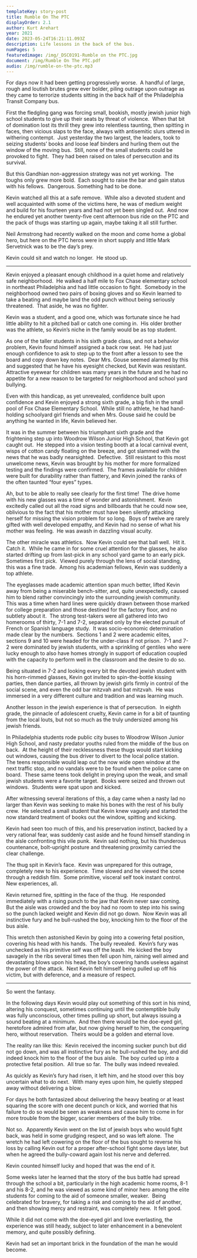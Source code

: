 ```yaml
---
templateKey: story-post
title: Rumble On The PTC
displayOrder: 2.1
author: Kurt Arehart
year: 2021
date: 2023-05-24T16:21:11.093Z
description: Life lessons in the back of the bus.
numPages: 5
featuredimage: /img/_DSC0191-Rumble on the PTC.jpg
document: /img/Rumble On The PTC.pdf
audio: /img/rumble-on-the-ptc.mp3
---
```

For days now it had been getting progressively worse.  A handful of large, rough and loutish brutes grew ever bolder, piling outrage upon outrage as they came to terrorize students sitting in the back half of the Philadelphia Transit Company bus.

First the fledgling gang was forcing small, bookish, mostly jewish junior high school students to give up their seats by threat of violence.  When that bit of domination lost its thrill they grew into relentless taunting, then spitting in faces, then vicious slaps to the face, always with antisemitic slurs uttered in withering contempt.  Just yesterday the two largest, the leaders, took to seizing students’ books and loose leaf binders and hurling them out the window of the moving bus.  Still, none of the small students could be provoked to fight.  They had been raised on tales of persecution and its survival.

But this Gandhian non-aggression strategy was not yet working.  The toughs only grew more bold.  Each sought to raise the bar and gain status with his fellows.  Dangerous. Something had to be done.

Kevin watched all this at a safe remove.  While also a devoted student and well acquainted with some of the victims here, he was of medium weight and build for his fourteen years and had not yet been singled out.  And now he endured yet another twenty-five cent afternoon bus ride on the PTC and the pack of thugs was starting up again, maybe taking it all still further.

Neil Armstrong had recently walked on the moon and come home a global hero, but here on the PTC heros were in short supply and little Mark Servetnick was to be the day’s prey.

Kevin could sit and watch no longer.  He stood up.

- - -

Kevin enjoyed a pleasant enough childhood in a quiet home and relatively safe neighborhood.  He walked a half mile to Fox Chase elementary school in northeast Philadelphia and had little occasion to fight.  Somebody in the neighborhood owned two pairs of boxing gloves and so Kevin learned to take a beating and maybe land the odd punch without being seriously threatened.  That aside, he was no fighter.

Kevin was a student, and a good one, which was fortunate since he had little ability to hit a pitched ball or catch one coming in.  His older brother was the athlete, so Kevin’s niche in the family would be as top student.

As one of the taller students in his sixth grade class, and not a behavior problem, Kevin found himself assigned a back row seat.  He had just enough confidence to ask to step up to the front after a lesson to see the board and copy down key notes.  Dear Mrs. Gouse seemed alarmed by this and suggested that he have his eyesight checked, but Kevin was resistant.  Attractive eyewear for children was many years in the future and he had no appetite for a new reason to be targeted for neighborhood and school yard bullying.

Even with this handicap, as yet unrevealed, confidence built upon confidence and Kevin enjoyed a strong sixth grade, a big fish in the small pool of Fox Chase Elementary School.  While still no athlete, he had hand-holding schoolyard girl friends and when Mrs. Gouse said he could be anything he wanted in life, Kevin believed her.

It was in the summer between his triumphant sixth grade and the frightening step up into Woodrow Wilson Junior High School, that Kevin got caught out.  He stepped into a vision testing booth at a local carnival event, wisps of cotton candy floating on the breeze, and got slammed with the news that he was badly nearsighted.  Defective.  Still resistant to this most unwelcome news, Kevin was brought by his mother for more formalized testing and the findings were confirmed.  The frames available for children were built for durability rather than flattery, and Kevin joined the ranks of the often taunted “four eyes” types.

Ah, but to be able to really see clearly for the first time!  The drive home with his new glasses was a time of wonder and astonishment.  Kevin excitedly called out all the road signs and billboards that he could now see, oblivious to the fact that his mother must have been silently attacking herself for missing the vision problem for so long.  Boys of twelve are rarely gifted with well developed empathy, and Kevin had no sense of what his mother was feeling.  He was awash in dazzling visual acuity.

The other miracle was athletics.  Now Kevin could see that ball well.  Hit it.  Catch it.  While he came in for some cruel attention for the glasses, he also started drifting up from last-pick in any school yard game to an early pick.  Sometimes first pick.  Viewed purely through the lens of social standing, this was a fine trade.  Among his academian fellows, Kevin was suddenly a top athlete.

The eyeglasses made academic attention span much better, lifted Kevin away from being a miserable bench-sitter, and, quite unexpectedly, caused him to blend rather convincingly into the surrounding jewish community.  This was a time when hard lines were quickly drawn between those marked for college preparation and those destined for the factory floor, and no subtlety about it.  The strong test-takers were all gathered into two homerooms of thirty, 7-1 and 7-2, separated only by the elected pursuit of French or Spanish language study.  It was socio-economic determination made clear by the numbers.  Sections 1 and 2 were academic elites, sections 9 and 10 were headed for the under-class if not prison.  7-1 and 7-2 were dominated by jewish students, with a sprinkling of gentiles who were lucky enough to also have homes strongly in support of education coupled with the capacity to perform well in the classroom and the desire to do so.  

Being situated in 7-2 and looking every bit the devoted jewish student with his horn-rimmed glasses, Kevin got invited to spin-the-bottle kissing parties, then dance parties, all thrown by jewish girls firmly in control of the social scene, and even the odd bar mitzvah and bat mitzvah.  He was immersed in a very different culture and tradition and was learning much.

Another lesson in the jewish experience is that of persecution.  In eighth grade, the pinnacle of adolescent cruelty, Kevin came in for a bit of taunting from the local louts, but not so much as the truly undersized among his jewish friends.

In Philadelphia students rode public city buses to Woodrow Wilson Junior High School, and nasty predator youths ruled from the middle of the bus on back.  At the height of their recklessness these thugs would start kicking out windows, causing the bus driver to divert to the local police station.  The teens responsible would leap out the now wide open window at the next traffic stop, and no vandals were to be found when the police came on board.  These same teens took delight in preying upon the weak, and small jewish students were a favorite target.  Books were seized and thrown out windows.  Students were spat upon and kicked.

After witnessing several iterations of this, a day came when a nasty lad no larger than Kevin was seeking to make his bones with the rest of his bully crew.  He selected a small student that Kevin knew vaguely and started the now standard treatment of books out the window, spitting and kicking. 

Kevin had seen too much of this, and his preservation instinct, backed by a very rational fear, was suddenly cast aside and he found himself standing in the aisle confronting this vile punk.  Kevin said nothing, but his thunderous countenance, bolt-upright posture and threatening proximity carried the clear challenge.

The thug spit in Kevin’s face.  Kevin was unprepared for this outrage, completely new to his experience.  Time slowed and he viewed the scene through a reddish film.  Some primitive, visceral self took instant control.  New experiences, all.

Kevin returned fire, spitting in the face of the thug.  He responded immediately with a rising punch to the jaw that Kevin never saw coming.  But the aisle was crowded and the boy had no room to step into his swing so the punch lacked weight and Kevin did not go down.  Now Kevin was all instinctive fury and he bull-rushed the boy, knocking him to the floor of the bus aisle.  

This wretch then astonished Kevin by going into a cowering fetal position, covering his head with his hands.  The bully revealed.  Kevin’s fury was unchecked as his primitive self was off the leash.  He kicked the boy savagely in the ribs several times then fell upon him, raining well aimed and devastating blows upon his head, the boy’s covering hands useless against the power of the attack.  Next Kevin felt himself being pulled up off his victim, but with deference, and a measure of respect.



- - -

So went the fantasy.

In the following days Kevin would play out something of this sort in his mind, altering his conquest, sometimes continuing until the contemptible bully was fully unconscious, other times pulling up short, but always issuing a sound beating at a minimum.  And then there would be the doe-eyed girl, heretofore admired from afar, but now giving herself to him, the conquering hero, without reservation.  Theirs would be a golden and eternal love.

The reality ran like this:  Kevin received the incoming sucker punch but did not go down, and was all instinctive fury as he bull-rushed the boy, and did indeed knock him to the floor of the bus aisle.  The boy curled up into a protective fetal position.  All true so far.  The bully was indeed revealed.

As quickly as Kevin’s fury had risen, it left him, and he stood over this boy uncertain what to do next.  With many eyes upon him, he quietly stepped away without delivering a blow.

For days he both fantasized about delivering the heavy beating or at least squaring the score with one decent punch or kick, and worried that his failure to do so would be seen as weakness and cause him to come in for more trouble from the bigger, scarier members of the bully tribe.

Not so.  Apparently Kevin went on the list of jewish boys who would fight back, was held in some grudging respect, and so was left alone.  The wretch he had left cowering on the floor of the bus sought to reverse his loss by calling Kevin out for a proper after-school fight some days later, but when he agreed the bully-coward again lost his nerve and deferred.

Kevin counted himself lucky and hoped that was the end of it.

Some weeks later he learned that the story of the bus battle had spread through the school a bit, particularly in the high academic home rooms, 8-1 and his 8-2, and he was viewed as some kind of minor hero among the elite students for coming to the aid of someone smaller, weaker.  Being celebrated for bravery, for taking a risk and coming to the aid of another, and then showing mercy and restraint, was completely new.  It felt good.

While it did not come with the doe-eyed girl and love everlasting, the experience was still heady, subject to later enhancement in a benevolent memory, and quite possibly defining. 

Kevin had set an important brick in the foundation of the man he would become.